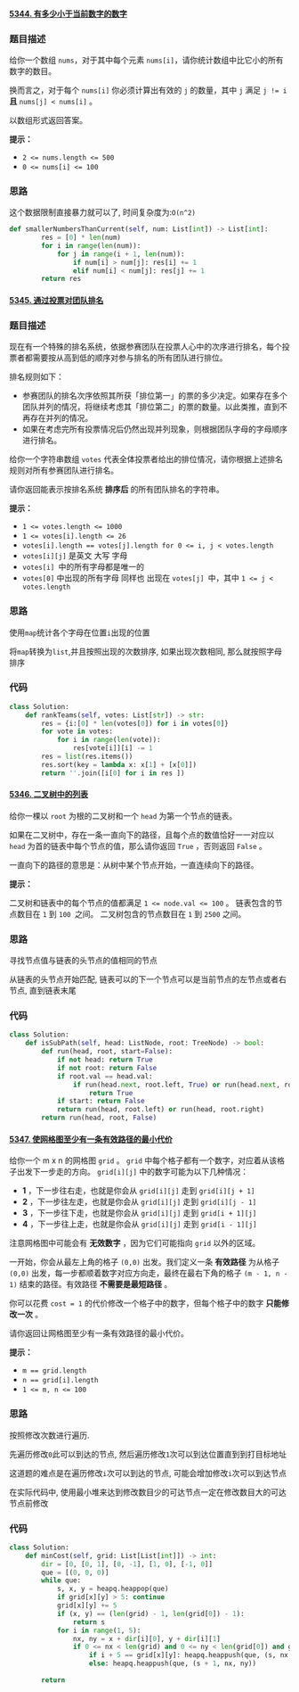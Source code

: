 #### [5344. 有多少小于当前数字的数字](https://leetcode-cn.com/problems/how-many-numbers-are-smaller-than-the-current-number/)

### 题目描述

给你一个数组 `nums`，对于其中每个元素 `nums[i]`，请你统计数组中比它小的所有数字的数目。

换而言之，对于每个 `nums[i]` 你必须计算出有效的 `j` 的数量，其中 `j` 满足 `j != i` **且** `nums[j] < nums[i]` 。

以数组形式返回答案。

**提示：**

- `2 <= nums.length <= 500`
- `0 <= nums[i] <= 100`

### 思路

这个数据限制直接暴力就可以了, 时间复杂度为:`O(n^2)`

```python
def smallerNumbersThanCurrent(self, num: List[int]) -> List[int]:
        res = [0] * len(num)
        for i in range(len(num)):
            for j in range(i + 1, len(num)):
                if num[i] > num[j]: res[i] += 1
                elif num[i] < num[j]: res[j] += 1
        return res
```

#### [5345. 通过投票对团队排名](https://leetcode-cn.com/problems/rank-teams-by-votes/)

### 题目描述

现在有一个特殊的排名系统，依据参赛团队在投票人心中的次序进行排名，每个投票者都需要按从高到低的顺序对参与排名的所有团队进行排位。

排名规则如下：

- 参赛团队的排名次序依照其所获「排位第一」的票的多少决定。如果存在多个团队并列的情况，将继续考虑其「排位第二」的票的数量。以此类推，直到不再存在并列的情况。
- 如果在考虑完所有投票情况后仍然出现并列现象，则根据团队字母的字母顺序进行排名。

给你一个字符串数组 `votes` 代表全体投票者给出的排位情况，请你根据上述排名规则对所有参赛团队进行排名。

请你返回能表示按排名系统 **排序后** 的所有团队排名的字符串。

**提示：**

- `1 <= votes.length <= 1000`
- `1 <= votes[i].length <= 26`
- `votes[i].length == votes[j].length for 0 <= i, j < votes.length`
- `votes[i][j]` 是英文 大写 字母
- `votes[i] `中的所有字母都是唯一的
- `votes[0]` 中出现的所有字母 同样也 出现在 `votes[j] `中，其中 `1 <= j < votes.length`

### 思路

使用`map`统计各个字母在位置`i`出现的位置

将`map`转换为`list`,并且按照出现的次数排序, 如果出现次数相同, 那么就按照字母排序

### 代码

```python
class Solution:
    def rankTeams(self, votes: List[str]) -> str:
        res = {i:[0] * len(votes[0]) for i in votes[0]}
        for vote in votes:
            for i in range(len(vote)):
                res[vote[i]][i] -= 1
        res = list(res.items())
        res.sort(key = lambda x: x[1] + [x[0]])
        return ''.join([i[0] for i in res ])
```

#### [5346. 二叉树中的列表](https://leetcode-cn.com/problems/linked-list-in-binary-tree/)

给你一棵以 `root` 为根的二叉树和一个 `head` 为第一个节点的链表。

如果在二叉树中，存在一条一直向下的路径，且每个点的数值恰好一一对应以 `head` 为首的链表中每个节点的值，那么请你返回 `True` ，否则返回 `False` 。

一直向下的路径的意思是：从树中某个节点开始，一直连续向下的路径。

**提示：**

二叉树和链表中的每个节点的值都满足 `1 <= node.val <= 100` 。
链表包含的节点数目在 `1` 到 `100 `之间。
二叉树包含的节点数目在 `1` 到 `2500` 之间。

### 思路

寻找节点值与链表的头节点的值相同的节点

从链表的头节点开始匹配, 链表可以的下一个节点可以是当前节点的左节点或者右节点, 直到链表末尾

### 代码

```python
class Solution:
    def isSubPath(self, head: ListNode, root: TreeNode) -> bool:
        def run(head, root, start=False):    
            if not head: return True
            if not root: return False   
            if root.val == head.val:
                if run(head.next, root.left, True) or run(head.next, root.right, True):
                    return True
            if start: return False
            return run(head, root.left) or run(head, root.right)
        return run(head, root, False)
```



#### [5347. 使网格图至少有一条有效路径的最小代价](https://leetcode-cn.com/problems/minimum-cost-to-make-at-least-one-valid-path-in-a-grid/)

给你一个 m x n 的网格图 `grid` 。 `grid` 中每个格子都有一个数字，对应着从该格子出发下一步走的方向。 `grid[i][j]` 中的数字可能为以下几种情况：

- **1** ，下一步往右走，也就是你会从 `grid[i][j]` 走到 `grid[i][j + 1]`
- **2** ，下一步往左走，也就是你会从 `grid[i][j]` 走到 `grid[i][j - 1]`
- **3** ，下一步往下走，也就是你会从 `grid[i][j]` 走到 `grid[i + 1][j]`
- **4** ，下一步往上走，也就是你会从 `grid[i][j]` 走到 `grid[i - 1][j]`

注意网格图中可能会有 **无效数字** ，因为它们可能指向 `grid` 以外的区域。

一开始，你会从最左上角的格子 `(0,0)` 出发。我们定义一条 **有效路径** 为从格子 `(0,0)` 出发，每一步都顺着数字对应方向走，最终在最右下角的格子 `(m - 1, n - 1)` 结束的路径。有效路径 **不需要是最短路径** 。

你可以花费 `cost = 1` 的代价修改一个格子中的数字，但每个格子中的数字 **只能修改一次** 。

请你返回让网格图至少有一条有效路径的最小代价。

**提示：**

- `m == grid.length`
- `n == grid[i].length`
- `1 <= m, n <= 100`

### 思路

按照修改次数进行遍历.

先遍历修改`0`此可以到达的节点, 然后遍历修改`1`次可以到达位置直到到打目标地址

这道题的难点是在遍历修改`i`次可以到达的节点, 可能会增加修改`i`次可以到达节点

在实际代码中, 使用最小堆来达到修改数目少的可达节点一定在修改数目大的可达节点前修改

### 代码

```python
class Solution:
    def minCost(self, grid: List[List[int]]) -> int:
        dir = [0, [0, 1], [0, -1], [1, 0], [-1, 0]]
        que = [(0, 0, 0)]
        while que:
            s, x, y = heapq.heappop(que)
            if grid[x][y] > 5: continue
            grid[x][y] += 5
            if (x, y) == (len(grid) - 1, len(grid[0]) - 1):
                return s
            for i in range(1, 5):
                nx, ny = x + dir[i][0], y + dir[i][1]
                if 0 <= nx < len(grid) and 0 <= ny < len(grid[0]) and grid[nx][ny] < 5:
                    if i + 5 == grid[x][y]: heapq.heappush(que, (s, nx, ny))
                    else: heapq.heappush(que, (s + 1, nx, ny))
                        
        return
```

